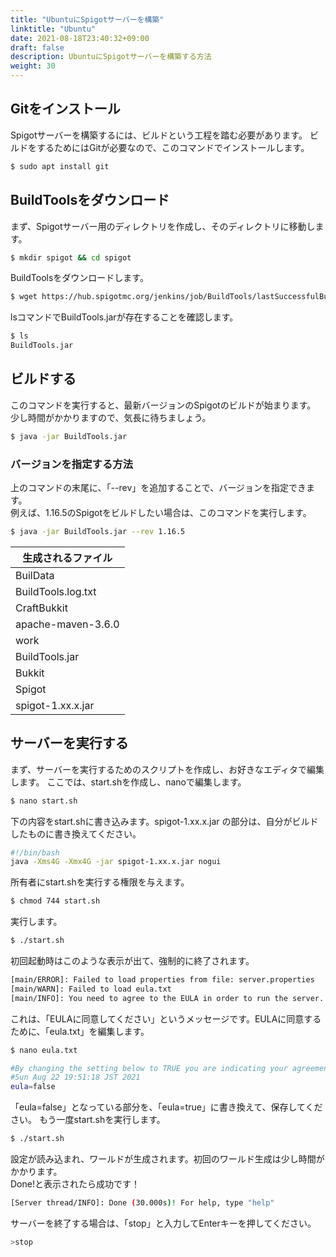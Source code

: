 ```yaml
---
title: "UbuntuにSpigotサーバーを構築"
linktitle: "Ubuntu"
date: 2021-08-18T23:40:32+09:00
draft: false
description: UbuntuにSpigotサーバーを構築する方法
weight: 30
---
```


## Gitをインストール
Spigotサーバーを構築するには、ビルドという工程を踏む必要があります。
ビルドをするためにはGitが必要なので、このコマンドでインストールします。
```bash
$ sudo apt install git
```

## BuildToolsをダウンロード
まず、Spigotサーバー用のディレクトリを作成し、そのディレクトリに移動します。  
```bash
$ mkdir spigot && cd spigot
```
BuildToolsをダウンロードします。
```bash
$ wget https://hub.spigotmc.org/jenkins/job/BuildTools/lastSuccessfulBuild/artifact/target/BuildTools.jar
```
lsコマンドでBuildTools.jarが存在することを確認します。
```bash
$ ls
BuildTools.jar
```
## ビルドする
このコマンドを実行すると、最新バージョンのSpigotのビルドが始まります。  
少し時間がかかりますので、気長に待ちましょう。
```bash
$ java -jar BuildTools.jar
```
### バージョンを指定する方法
上のコマンドの末尾に、「--rev」を追加することで、バージョンを指定できます。  
例えば、1.16.5のSpigotをビルドしたい場合は、このコマンドを実行します。
```bash
$ java -jar BuildTools.jar --rev 1.16.5
```
|生成されるファイル|
|---|
|BuilData|
|BuildTools.log.txt|
|CraftBukkit|
|apache-maven-3.6.0|
|work|
|BuildTools.jar|
|Bukkit|
|Spigot|
|spigot-1.xx.x.jar|
## サーバーを実行する
まず、サーバーを実行するためのスクリプトを作成し、お好きなエディタで編集します。 ここでは、start.shを作成し、nanoで編集します。
```bash
$ nano start.sh
```
下の内容をstart.shに書き込みます。spigot-1.xx.x.jar の部分は、自分がビルドしたものに書き換えてください。
```bash
#!/bin/bash
java -Xms4G -Xmx4G -jar spigot-1.xx.x.jar nogui
```
所有者にstart.shを実行する権限を与えます。
```bash
$ chmod 744 start.sh
```
実行します。
```bash
$ ./start.sh
```
初回起動時はこのような表示が出て、強制的に終了されます。
```bash
[main/ERROR]: Failed to load properties from file: server.properties
[main/WARN]: Failed to load eula.txt
[main/INFO]: You need to agree to the EULA in order to run the server. Go to eula.txt for more info.
```
これは、「EULAに同意してください」というメッセージです。EULAに同意するために、「eula.txt」を編集します。
```bash
$ nano eula.txt
```
```bash
#By changing the setting below to TRUE you are indicating your agreement to our>
#Sun Aug 22 19:51:18 JST 2021
eula=false
```
「eula=false」となっている部分を、「eula=true」に書き換えて、保存してください。
もう一度start.shを実行します。
```bash
$ ./start.sh
```
設定が読み込まれ、ワールドが生成されます。初回のワールド生成は少し時間がかかります。  
Done!と表示されたら成功です！
```bash
[Server thread/INFO]: Done (30.000s)! For help, type "help"
```
サーバーを終了する場合は、「stop」と入力してEnterキーを押してください。
```bash
>stop
```